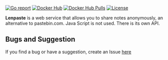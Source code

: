 [![Go report](https://goreportcard.com/badge/github.com/lcomrade/lenpaste?style=flat-square)](https://goreportcard.com/report/github.com/lcomrade/lenpaste)
[![Docker Hub](https://img.shields.io/docker/v/lcomrade/lenpaste?label=docker&sort=date&style=flat-square)](https://hub.docker.com/r/lcomrade/lenpaste)
[![Docker Hub Pulls](https://img.shields.io/docker/pulls/lcomrade/lenpaste?style=flat-square)](https://hub.docker.com/r/lcomrade/lenpaste)
[![License](https://img.shields.io/github/license/lcomrade/lenpaste?style=flat-square)](https://github.com/lcomrade/lenpaste/blob/main/LICENSE)

**Lenpaste** is a web service that allows you to share notes anonymously, an alternative to pastebin.com.
Java Script is not used.
There is its own API.

## Bugs and Suggestion
If you find a bug or have a suggestion, create an Issue [here](https://github.com/lcomrade/lenpaste/issues)
